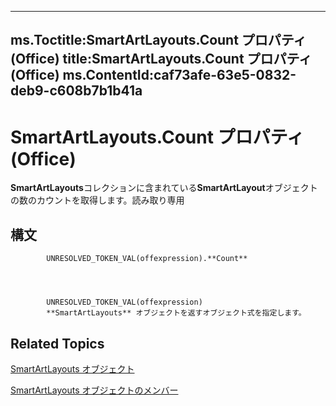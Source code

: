 

---
ms.Toctitle:SmartArtLayouts.Count プロパティ (Office)
title:SmartArtLayouts.Count プロパティ (Office)
ms.ContentId:caf73afe-63e5-0832-deb9-c608b7b1b41a
---
# SmartArtLayouts.Count プロパティ (Office)




**SmartArtLayouts**コレクションに含まれている**SmartArtLayout**オブジェクトの数のカウントを取得します。読み取り専用

## 構文

            UNRESOLVED_TOKEN_VAL(offexpression).**Count**




            UNRESOLVED_TOKEN_VAL(offexpression)
            **SmartArtLayouts** オブジェクトを返すオブジェクト式を指定します。



## Related Topics

[SmartArtLayouts オブジェクト](25e33439-fb5e-01d7-1b85-01884a42ba68.md)

[SmartArtLayouts オブジェクトのメンバー](29154639-17b7-7999-a9e1-b16cf9b2ada6.md)




